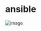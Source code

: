 # ansible
![image](https://user-images.githubusercontent.com/20840114/206643732-37fb5c76-aef0-4a48-97f8-6864b775f88d.png)
